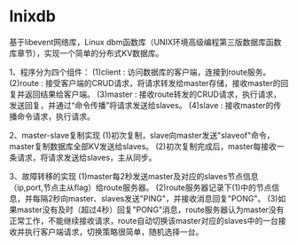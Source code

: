# lnixdb

基于libevent网络库，Linux dbm函数库（UNIX环境高级编程第三版数据库函数库章节），实现一个简单的分布式KV数据库。

1、程序分为四个组件：
 (1)client : 访问数据库的客户端，连接到route服务。
 (2)route  : 接受客户端的CRUD请求，将请求转发给master存储，接收master的回复并返回结果给客户端。
 (3)master : 接收route转发的CRUD请求，执行请求，发送回复，并通过“命令传播”将请求发送给slaves。
 (4)slave  : 接收master的传播命令请求，执行请求。

2、master-slave复制实现
 (1)初次复制，slave向master发送"slaveof"命令，master复制数据库全部KV发送给slaves。
 (2)初次复制完成后，master每接收一条请求，将请求发送给slaves，主从同步。
 
3、故障转移的实现
 (1)master每2秒发送master及对应的slaves节点信息（ip,port,节点主从flag）给route服务器。
 (2)route服务器记录下(1)中的节点信息，并每隔2秒向master、slaves发送"PING"，并接收消息回复"PONG"。
 (3)如果master没有及时（超过4秒）回复"PONG"消息，route服务器认为master没有正常工作，不能继续接收请求，route自动切换该master对应的slaves中的一台接收并执行客户端请求，切换策略很简单，随机选择一台。
